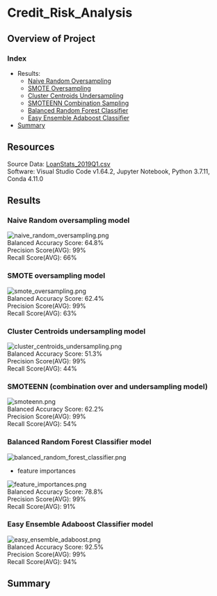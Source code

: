 # Credit_Risk_Analysis

## Overview of Project

### Index

- Results:
    - [Naive Random Oversampling](#naive-random-oversampling-model)
    - [SMOTE Oversampling](#smote-oversampling-model)
    - [Cluster Centroids Undersampling](#cluster-centroids-undersampling-model)
    - [SMOTEENN Combination Sampling](#smoteenn-combination-over-and-undersampling-model)
    - [Balanced Random Forest Classifier](#balanced-random-forest-classifier-model)
    - [Easy Ensemble Adaboost Classifier](#easy-ensemble-adaboost-classifier-model)
- [Summary](#summary)

## Resources

Source Data: [LoanStats_2019Q1.csv](https://github.com/ZeroDarkHardy/Credit_Risk_Analysis/blob/main/resources/LoanStats_2019Q1.csv)<br/>
Software: Visual Studio Code v1.64.2, Jupyter Notebook, Python 3.7.11, Conda 4.11.0

## Results

### Naive Random oversampling model

![naive_random_oversampling.png](https://github.com/ZeroDarkHardy/Credit_Risk_Analysis/blob/main/images/naive_random_oversampling.png)<br/>
Balanced Accuracy Score: 64.8%<br/>
Precision Score(AVG): 99%<br/>
Recall Score(AVG): 66%<br/>

### SMOTE oversampling model

![smote_oversampling.png](https://github.com/ZeroDarkHardy/Credit_Risk_Analysis/blob/main/images/smote_oversampling.png)<br/>
Balanced Accuracy Score: 62.4%<br/>
Precision Score(AVG): 99%<br/>
Recall Score(AVG): 63%<br/>

### Cluster Centroids undersampling model

![cluster_centroids_undersampling.png](https://github.com/ZeroDarkHardy/Credit_Risk_Analysis/blob/main/images/cluster_centroids_undersampling.png)<br/>
Balanced Accuracy Score: 51.3%<br/>
Precision Score(AVG): 99%<br/>
Recall Score(AVG): 44%<br/>

### SMOTEENN (combination over and undersampling model)

![smoteenn.png](https://github.com/ZeroDarkHardy/Credit_Risk_Analysis/blob/main/images/smoteenn.png)<br/>
Balanced Accuracy Score: 62.2%<br/>
Precision Score(AVG): 99%<br/>
Recall Score(AVG): 54%<br/>

### Balanced Random Forest Classifier model

![balanced_random_forest_classifier.png](https://github.com/ZeroDarkHardy/Credit_Risk_Analysis/blob/main/images/balanced_random_forest_classifier.png)<br/>

- feature importances 

![feature_importances.png](https://github.com/ZeroDarkHardy/Credit_Risk_Analysis/blob/main/images/feature_importances.png)<br/>
Balanced Accuracy Score: 78.8%<br/>
Precision Score(AVG): 99%<br/>
Recall Score(AVG): 91%<br/>

### Easy Ensemble Adaboost Classifier model

![easy_ensemble_adaboost.png](https://github.com/ZeroDarkHardy/Credit_Risk_Analysis/blob/main/images/easy_ensemble_adaboost.png)<br/>
Balanced Accuracy Score: 92.5%<br/>
Precision Score(AVG): 99%<br/>
Recall Score(AVG): 94%<br/>

## Summary